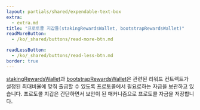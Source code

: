 ```yaml
---
layout: partials/shared/expendable-text-box
extra:
  - extra.md
title: "프로토콜 지갑들(stakingRewardsWallet, bootstrapRewardsWallet)"
readMoreButton:
  - /ko/_shared/buttons/read-more-btn.md

readLessButton:
  - /ko/_shared/buttons/read-less-btn.md
border: true
---
```


[stakingRewardsWallet](https://etherscan.io/0xdBb374E965B21C5d6EE370dcB80176884Fa936f1)과 [bootstrapRewardsWallet](https://etherscan.io/0x60f99fe905c714a1eb1d50e7dfb91c9f956478e0)은 관련된 리워드 컨트렉트가 설정된 최대비율에 맞춰 출금할 수 있도록 프로토콜에서 필요로하는 자금을 보관하고 있습니다. 프로토콜 지갑은 간단하면서 보안이 된 매커니즘으로 프로토콜 자금을 저장합니다.
